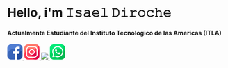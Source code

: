 <h1> Hello, i'm 𝙸𝚜𝚊𝚎𝚕 𝙳𝚒𝚛𝚘𝚌𝚑𝚎 </h1>
<h4>Actualmente Estudiante del Instituto Tecnologico de las Americas (ITLA)</h4>




<a href="https://www.facebook.com/isaelDD/" ><img src="iconos/facebook.png" widht="35" height="35"> </a>
<a href="https://www.instagram.com/_isael_diroche_/" ><img src="iconos/instagram.png" widht="35" height="35"> </a>
<a href="https://twitter.com/isael93687404" ><img src="iconos/gosjeo.png" widht="35" height="35"> </a>
<a href="https://www.facebook.com/isaelDD/" ><img src="iconos/whatsapp.png" widht="35" height="35"> </a>
